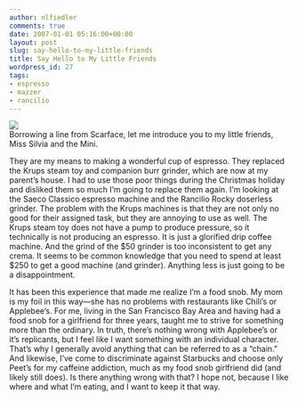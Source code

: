 ```yaml
---
author: nlfiedler
comments: true
date: 2007-01-01 05:16:00+00:00
layout: post
slug: say-hello-to-my-little-friends
title: Say Hello to My Little Friends
wordpress_id: 27
tags:
- espresso
- mazzer
- rancilio
---
```


[![](http://bp2.blogger.com/_Zuh0nXQXBqQ/RxxGZC2ARZI/AAAAAAAAAI8/WFgHVCRZWEs/s320/little_friends.jpg)](http://bp2.blogger.com/_Zuh0nXQXBqQ/RxxGZC2ARZI/AAAAAAAAAI8/WFgHVCRZWEs/s1600-h/little_friends.jpg)  
Borrowing a line from Scarface, let me introduce you to my little friends, Miss Silvia and the Mini.  
  
  


They are my means to making a wonderful cup of espresso. They replaced the Krups steam toy and companion burr grinder, which are now at my parent’s house. I had to use those poor things during the Christmas holiday and disliked them so much I’m going to replace them again. I’m looking at the Saeco Classico espresso machine and the Rancilio Rocky doserless grinder. The problem with the Krups machines is that they are not only no good for their assigned task, but they are annoying to use as well. The Krups steam toy does not have a pump to produce pressure, so it technically is not producing an espresso. It is just a glorified drip coffee machine. And the grind of the $50 grinder is too inconsistent to get any crema. It seems to be common knowledge that you need to spend at least $250 to get a good machine (and grinder). Anything less is just going to be a disappointment.

   

It has been this experience that made me realize I’m a food snob. My mom is my foil in this way—she has no problems with restaurants like Chili’s or Applebee’s. For me, living in the San Francisco Bay Area and having had a food snob for a girlfriend for three years, taught me to strive for something more than the ordinary. In truth, there’s nothing wrong with Applebee’s or it’s replicants, but I feel like I want something with an individual character. That’s why I generally avoid anything that can be referred to as a “chain.” And likewise, I’ve come to discriminate against Starbucks and choose only Peet’s for my caffeine addiction, much as my food snob girlfriend did (and likely still does). Is there anything wrong with that? I hope not, because I like where and what I’m eating, and I want to keep it that way.
